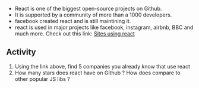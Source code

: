 
* React is one of the biggest open-source projects on Github.
* It is supported by a community of more than a 1000 developers.
* facebook created react and is still maintining it.
* react is used in major projects like facebook, instagram, airbnb, BBC and much more. Check out this link: [Sites using react](https://github.com/facebook/react/wiki/sites-using-react)

## Activity

1. Using the link above, find 5 companies you already know that use react
2. How many stars does react have on Github ? How does compare to other popular JS libs ?
